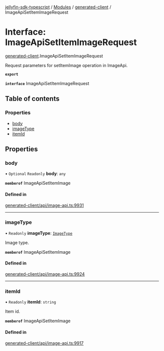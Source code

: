 [jellyfin-sdk-typescript](../README.md) / [Modules](../modules.md) / [generated-client](../modules/generated_client.md) / ImageApiSetItemImageRequest

# Interface: ImageApiSetItemImageRequest

[generated-client](../modules/generated_client.md).ImageApiSetItemImageRequest

Request parameters for setItemImage operation in ImageApi.

**`export`**

**`interface`** ImageApiSetItemImageRequest

## Table of contents

### Properties

- [body](generated_client.ImageApiSetItemImageRequest.md#body)
- [imageType](generated_client.ImageApiSetItemImageRequest.md#imagetype)
- [itemId](generated_client.ImageApiSetItemImageRequest.md#itemid)

## Properties

### body

• `Optional` `Readonly` **body**: `any`

**`memberof`** ImageApiSetItemImage

#### Defined in

[generated-client/api/image-api.ts:9931](https://github.com/thornbill/jellyfin-sdk-typescript/blob/644c849/src/generated-client/api/image-api.ts#L9931)

___

### imageType

• `Readonly` **imageType**: [`ImageType`](../enums/generated_client.ImageType.md)

Image type.

**`memberof`** ImageApiSetItemImage

#### Defined in

[generated-client/api/image-api.ts:9924](https://github.com/thornbill/jellyfin-sdk-typescript/blob/644c849/src/generated-client/api/image-api.ts#L9924)

___

### itemId

• `Readonly` **itemId**: `string`

Item id.

**`memberof`** ImageApiSetItemImage

#### Defined in

[generated-client/api/image-api.ts:9917](https://github.com/thornbill/jellyfin-sdk-typescript/blob/644c849/src/generated-client/api/image-api.ts#L9917)
